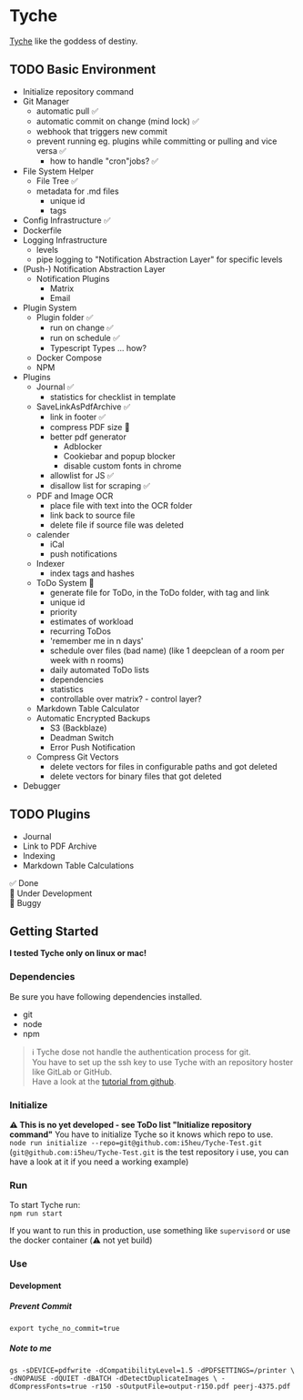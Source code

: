 # Tyche
[Tyche](https://en.wikipedia.org/wiki/Tyche) like the goddess of destiny.

## TODO Basic Environment
- Initialize repository command
- Git Manager
  - automatic pull ✅
  - automatic commit on change (mind lock) ✅
  - webhook that triggers new commit
  - prevent running eg. plugins while committing or pulling and vice versa ✅
    - how to handle "cron"jobs? ✅
- File System Helper
  - File Tree ✅ 
  - metadata for .md files 
    - unique id
    - tags
- Config Infrastructure ✅ 
- Dockerfile
- Logging Infrastructure
  - levels
  - pipe logging to "Notification Abstraction Layer" for specific levels
- (Push-) Notification Abstraction Layer
  - Notification Plugins
    - Matrix
    - Email
- Plugin System
  - Plugin folder ✅
    - run on change ✅
    - run on schedule ✅
    - Typescript Types ... how?
  - Docker Compose
  - NPM
- Plugins
  - Journal ✅
    - statistics for checklist in template 
  - SaveLinkAsPdfArchive ✅
    - link in footer ✅
    - compress PDF size 🚧
    - better pdf generator
      - Adblocker
      - Cookiebar and popup blocker
      - disable custom fonts in chrome
    - allowlist for JS ✅
    - disallow list for scraping ✅
  - PDF and Image OCR
    - place file with text into the OCR folder
    - link back to source file
    - delete file if source file was deleted
  - calender
    - iCal 
    - push notifications
  - Indexer
    - index tags and hashes
  - ToDo System 🚧
    - generate file for ToDo, in the ToDo folder, with tag and link 
    - unique id
    - priority
    - estimates of workload
    - recurring ToDos
    - 'remember me in n days'
    - schedule over files (bad name) (like 1 deepclean of a room per week with n rooms) 
    - daily automated ToDo lists
    - dependencies
    - statistics
    - controllable over matrix? - control layer?
  - Markdown Table Calculator
  - Automatic Encrypted Backups 
    - S3 (Backblaze)
    - Deadman Switch
    - Error Push Notification
  - Compress Git Vectors
    - delete vectors for files in configurable paths and got deleted
    - delete vectors for binary files that got deleted
- Debugger

## TODO Plugins
- Journal 
- Link to PDF Archive
- Indexing
- Markdown Table Calculations

✅ Done  
🚧 Under Development  
🐛 Buggy

##  Getting Started
**I tested Tyche only on linux or mac!**

### Dependencies
Be sure you have following dependencies installed.
- git
- node 
- npm

> ℹ️
> Tyche dose not handle the authentication process for git.  
> You have to set up the ssh key to use Tyche with an repository hoster like GitLab or GitHub.  
> Have a look at the [tutorial from github](https://docs.github.com/en/authentication/connecting-to-github-with-ssh/adding-a-new-ssh-key-to-your-github-account).

### Initialize

**⚠️ This is no yet developed - see ToDo list "Initialize repository command"**
You have to initialize Tyche so it knows which repo to use.  
`node run initialize --repo=git@github.com:i5heu/Tyche-Test.git`  
(`git@github.com:i5heu/Tyche-Test.git` is the test repository i use, you can have a look at it if you need a working example)

### Run

To start Tyche run:  
`npm run start`

If you want to run this in production, use something like `supervisord` or use the docker container (⚠️ not yet build)

### Use

#### Development
##### Prevent Commit
`export tyche_no_commit=true`


##### Note to me


`gs -sDEVICE=pdfwrite -dCompatibilityLevel=1.5 -dPDFSETTINGS=/printer \
    -dNOPAUSE -dQUIET -dBATCH -dDetectDuplicateImages \
    -dCompressFonts=true -r150 -sOutputFile=output-r150.pdf peerj-4375.pdf`

